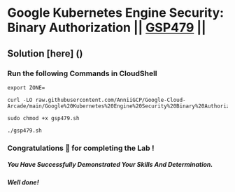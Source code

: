 # Google Kubernetes Engine Security: Binary Authorization || [GSP479](https://www.cloudskillsboost.google/focuses/57885?parent=catalog) ||

## Solution [here] ()

### Run the following Commands in CloudShell

```
export ZONE=
```
```
curl -LO raw.githubusercontent.com/AnniiGCP/Google-Cloud-Arcade/main/Google%20Kubernetes%20Engine%20Security%20Binary%20Authorization/gsp479.sh

sudo chmod +x gsp479.sh

./gsp479.sh
```

### Congratulations 🎉 for completing the Lab !

##### *You Have Successfully Demonstrated Your Skills And Determination.*

#### *Well done!*

 

 
